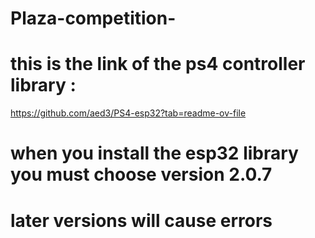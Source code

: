 ﻿# Plaza-competition-

# this is the link of the ps4 controller library :
https://github.com/aed3/PS4-esp32?tab=readme-ov-file

# when you install the esp32 library you must choose version 2.0.7
# later versions will cause errors 
